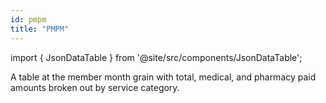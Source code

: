 ```yaml
---
id: pmpm
title: "PMPM"
---
```


import { JsonDataTable } from '@site/src/components/JsonDataTable';

A table at the member month grain with total, medical, and pharmacy paid amounts broken out by service category.

<JsonDataTable jsonPath="nodes.model\.the_tuva_project\.pmpm__pmpm.columns" />
